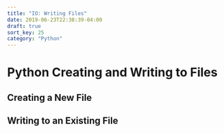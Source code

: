 ```yaml
---
title: "IO: Writing Files"
date: 2019-06-23T22:38:39-04:00
draft: true
sort_key: 25
category: "Python"
---
```


# Python Creating and Writing to Files

## Creating a New File


## Writing to an Existing File 
